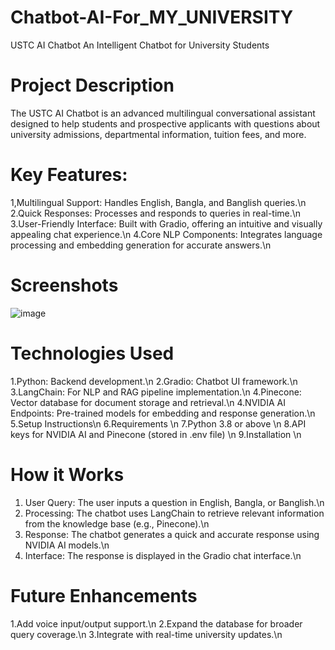 # Chatbot-AI-For_MY_UNIVERSITY

USTC AI Chatbot
An Intelligent Chatbot for University Students
# Project Description
The USTC AI Chatbot is an advanced multilingual conversational assistant designed to help students and prospective applicants with questions about university admissions, departmental information, tuition fees, and more.

# Key Features:

1,Multilingual Support: Handles English, Bangla, and Banglish queries.\n
2.Quick Responses: Processes and responds to queries in real-time.\n
3.User-Friendly Interface: Built with Gradio, offering an intuitive and visually appealing chat experience.\n
4.Core NLP Components: Integrates language processing and embedding generation for accurate answers.\n
# Screenshots
![image](https://github.com/user-attachments/assets/337db4c4-856c-42e4-9cf6-7f8784923adb)

# Technologies Used
1.Python: Backend development.\n
2.Gradio: Chatbot UI framework.\n
3.LangChain: For NLP and RAG pipeline implementation.\n
4.Pinecone: Vector database for document storage and retrieval.\n
4.NVIDIA AI Endpoints: Pre-trained models for embedding and response generation.\n
5.Setup Instructions\n
6.Requirements \n
7.Python 3.8 or above \n
8.API keys for NVIDIA AI and Pinecone (stored in .env file) \n
9.Installation \n

# How it Works
1. User Query: The user inputs a question in English, Bangla, or Banglish.\n
2. Processing: The chatbot uses LangChain to retrieve relevant information from the knowledge base (e.g., Pinecone).\n
3. Response: The chatbot generates a quick and accurate response using NVIDIA AI models.\n
4. Interface: The response is displayed in the Gradio chat interface.\n

# Future Enhancements
1.Add voice input/output support.\n
2.Expand the database for broader query coverage.\n
3.Integrate with real-time university updates.\n
